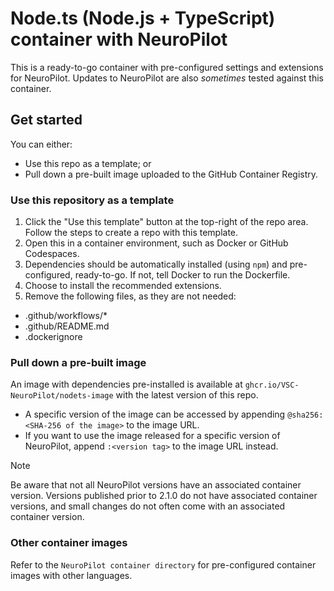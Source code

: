 # Node.ts (Node.js + TypeScript) container with NeuroPilot

This is a ready-to-go container with pre-configured settings and extensions for NeuroPilot.
Updates to NeuroPilot are also *sometimes* tested against this container.

## Get started

You can either:

- Use this repo as a template; or
- Pull down a pre-built image uploaded to the GitHub Container Registry.

### Use this repository as a template

1. Click the "Use this template" button at the top-right of the repo area. Follow the steps to create a repo with this template.
2. Open this in a container environment, such as Docker or GitHub Codespaces.
3. Dependencies should be automatically installed (using `npm`) and pre-configured, ready-to-go. If not, tell Docker to run the Dockerfile. <!-- todo: instructions -->
4. Choose to install the recommended extensions.
5. Remove the following files, as they are not needed:

- .github/workflows/*
- .github/README.md
- .dockerignore

### Pull down a pre-built image

An image with dependencies pre-installed is available at `ghcr.io/VSC-NeuroPilot/nodets-image` with the latest version of this repo.

- A specific version of the image can be accessed by appending `@sha256:<SHA-256 of the image>` to the image URL.
- If you want to use the image released for a specific version of NeuroPilot, append `:<version tag>` to the image URL instead.

> [!Note]
> Be aware that not all NeuroPilot versions have an associated container version. Versions published prior to 2.1.0 do not have associated container versions, and small changes do not often come with an associated container version.

### Other container images

Refer to the `NeuroPilot container directory` for pre-configured container images with other languages.
